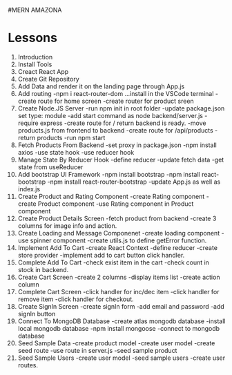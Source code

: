 #MERN AMAZONA

# Lessons

1. Introduction
2. Install Tools
3. Creact React App
4. Create Git Repository
5. Add Data and render it on the landing page through App.js
6. Add routing
   -npm i react-router-dom ...install in the VSCode terminal
   -create route for home screen
   -create router for product sreen
7. Create Node.JS Server
   -run npm init in root folder
   -update package.json set type: module
   -add start command as node backend/server.js
   -require express
   -create route for / return backend is ready.
   -move products.js from frontend to backend
   -create route for /api/products
   -return products
   -run npm start
8. Fetch Products From Backend
   -set proxy in package.json
   -npm install axios
   -use state hook
   -use reducer hook
9. Manage State By Reducer Hook
   -define reducer
   -update fetch data
   -get state from useReducer
10. Add bootstrap UI Framework
    -npm install bootstrap
    -npm install react-bootstrap
    -npm install react-router-bootstrap
    -update App.js as well as index.js
11. Create Product and Rating Component
    -create Rating component
    -create Product component
    -use Rating component in Product component
12. Create Product Details Screen
    -fetch product from backend
    -create 3 columns for image info and action.
13. Create Loading and Message Componenet
    -create loading component
    -use spinner component
    -create utils.js to define getError function.
14. Implement Add To Cart
    -create React Context
    -define reducer
    -create store provider
    -implement add to cart button click handler.
15. Complete Add To Cart
    -check exist item in the cart
    -check count in stock in backend.
16. Create Cart Screen
    -create 2 columns
    -display items list
    -create action column
17. Complete Cart Screen
    -click handler for inc/dec item
    -click handler for remove item
    -click handler for checkout.
18. Create SignIn Screen
    -create signIn form
    -add email and password
    -add signIn button
19. Connect To MongoDB Database
    -create atlas mongodb database
    -install local mongodb database
    -npm install mongoose
    -connect to mongodb database
20. Seed Sample Data
    -create product model
    -create user model
    -create seed route
    -use route in server.js
    -seed sample product
21. Seed Sample Users
    -create user model
    -seed sample users
    -create user routes.
